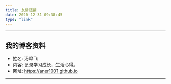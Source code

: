 ```yaml
---
title: 友情链接
date: 2020-12-31 09:38:45
type: "link"
---
```



***
## 我的博客资料
+ 姓名: 汤晔飞
+ 内容: 记录学习成长，生活心得。
+ 网址: <https://aner1001.github.io>
***
